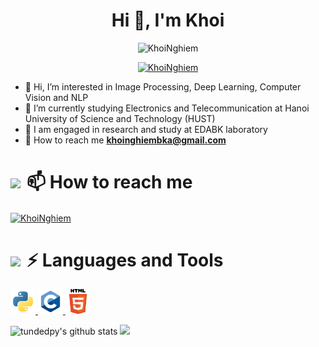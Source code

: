 <h1 align="center">Hi 👋, I'm Khoi</h1>
<p align="center"> <img src="https://komarev.com/ghpvc/?username=KhoiNghiem&label=Profile%20views&color=0e75b6&style=flat" alt="KhoiNghiem" /> </p>

<p align="center"> <a href="https://github.com/ryo-ma/github-profile-trophy"><img src="https://github-profile-trophy.vercel.app/?username=KhoiNghiem&theme=radical&row=1" alt="KhoiNghiem" /></a></p>

<!--
**KhoiNghiem/KhoiNghiem** is a ✨ _special_ ✨ repository because its `README.md` (this file) appears on your GitHub profile.

Here are some ideas to get you started:

- 🔭 I’m currently working on ...
- 🌱 I’m currently learning ...
- 👯 I’m looking to collaborate on ...
- 🤔 I’m looking for help with ...
- 💬 Ask me about ...
- 📫 How to reach me: ...
- 😄 Pronouns: ...
- ⚡ Fun fact: ...
-->

- 👀 Hi, I’m interested in Image Processing, Deep Learning, Computer Vision and NLP
- 🌱 I’m currently studying Electronics and Telecommunication at Hanoi University of Science and Technology (HUST)
- 💼 I am engaged in research and study at EDABK laboratory
- 🔭 How to reach me **khoinghiembka@gmail.com**
  
<h1 align="left" > <img src="https://media.giphy.com/media/iY8CRBdQXODJSCERIr/giphy.gif" width = "30",height = "30" style="margin-right: 10px;">📫 How to reach me </h1>
<p align="left">
<a href="https://www.facebook.com/khoinghiembka" target="blank"><img align="center" src="https://raw.githubusercontent.com/rahuldkjain/github-profile-readme-generator/master/src/images/icons/Social/facebook.svg" alt="KhoiNghiem" height="30" width="40" /></a>


<h1 align="left" > <img src="https://media.giphy.com/media/iY8CRBdQXODJSCERIr/giphy.gif" width = "30",height = "30" style="margin-right: 10px;">⚡ Languages and Tools</h1>  
<p align="left"> 
<a href="https://www.python.org" target="_blank" rel="noreferrer"> <img src="https://raw.githubusercontent.com/devicons/devicon/master/icons/python/python-original.svg" alt="Python" width="40" height="40"/> </a>
<a href="https://www.tutorialspoint.com/cprogramming/" target="_blank" rel="noreferrer"> <img src="https://raw.githubusercontent.com/github/explore/f3e22f0dca2be955676bc70d6214b95b13354ee8/topics/c/c.png" alt="C" width="40" height="40"/> </a>
<a href="https://html.com/" target="_blank" rel="noreferrer"> <img src="https://raw.githubusercontent.com/github/explore/80688e429a7d4ef2fca1e82350fe8e3517d3494d/topics/html/html.png" alt="HTML" width="40" height="40"/> </a> </a>


![tundedpy's github stats](https://github-readme-stats.vercel.app/api?username=KhoiNghiem&show_icons=true&theme=radical)
![](https://github-readme-stats.vercel.app/api/top-langs/?username=KhoiNghiem&theme=radical&hide_border=false&include_all_commits=true&count_private=true&layout=compact)
